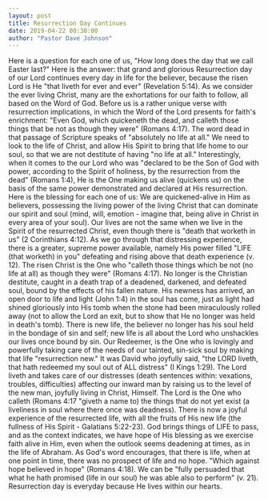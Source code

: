 ```yaml
---
layout: post
title: Resurrection Day Continues
date: 2019-04-22 00:30:00
author: "Pastor Dave Johnson"
---
```


Here is a question for each one of us, "How long does the day that we call Easter last?" Here is the answer: that grand and glorious Resurrection day of our Lord continues every day in life for the believer, because the risen Lord is He "that liveth for ever and ever" (Revelation 5:14). As we consider the ever living Christ, many are the exhortations for our faith to follow, all based on the Word of God. Before us is a rather unique verse with resurrection implications, in which the Word of the Lord presents for faith's enrichment: "Even God, which quickeneth the dead, and calleth those things that be not as though they were" (Romans 4:17). The word dead in that passage of Scripture speaks of "absolutely no life at all." We need to look to the life of Christ, and allow His Spirit to bring that life home to our soul, so that we are not destitute of having "no life at all." Interestingly, when it comes to the our Lord who was "declared to be the Son of God with power, according to the Spirit of holiness, by the resurrection from the dead" (Romans 1:4), He is the One making us alive (quickens us) on the basis of the same power demonstrated and declared at His resurrection. Here is the blessing for each one of us: We are quickened-alive in Him as believers, possessing the living power of the living Christ that can dominate our spirit and soul (mind, will, emotion - imagine that, being alive in Christ in every area of your soul). Our lives are not the same when we live in the Spirit of the resurrected Christ, even though there is "death that worketh in us" (2 Corinthians 4:12). As we go through that distressing experience, there is a greater, supreme power available, namely His power filled "LIFE (that worketh) in you" defeating and rising above that death experience (v. 12). The risen Christ is the One who "calleth those things which be not (no life at all) as though they were" (Romans 4:17). No longer is the Christian destitute, caught in a death trap of a deadened, darkened, and defeated soul, bound by the effects of his fallen nature. His newness has arrived, an open door to life and light (John 1:4) in the soul has come, just as light had shined gloriously into His tomb when the stone had been miraculously rolled away (not to allow the Lord an exit, but to show that He no longer was held in death's tomb). There is new life, the believer no longer has his soul held in the bondage of sin and self; new life is all about the Lord who unshackles our lives once bound by sin. Our Redeemer, is the One who is lovingly and powerfully taking care of the needs of our tainted, sin-sick soul by making that life "resurrection new." It was David who joyfully said, "the LORD liveth, that hath redeemed my soul out of ALL distress" (I Kings 1:29). The Lord liveth and takes care of our distresses (death sentences within: vexations, troubles, difficulties) affecting our inward man by raising us to the level of the new man, joyfully living in Christ, Himself. The Lord is the One who calleth (Romans 4:17 "giveth a name to) the things that do not yet exist (a liveliness in soul where there once was deadness). There is now a joyful experience of the resurrected life, with all the fruits of His new life (the fullness of His Spirit - Galatians 5:22-23). God brings things of LIFE to pass, and as the context indicates, we have hope of His blessing as we exercise faith alive in Him, even when the outlook seems deadening at times, as in the life of Abraham. As God's word encourages, that there is life, when at one point in time, there was no prospect of life and no hope. "Which against hope believed in hope" (Romans 4:18). We can be "fully persuaded that what he hath promised (life in our soul) he was able also to perform" (v. 21). Resurrection day is everyday because He lives within our hearts.
